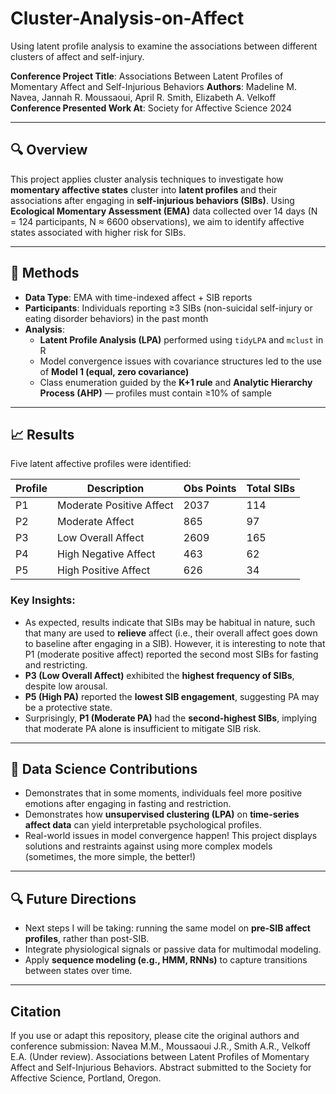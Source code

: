 # Cluster-Analysis-on-Affect
Using latent profile analysis to examine the associations between different clusters of affect and self-injury.

**Conference Project Title**: Associations Between Latent Profiles of Momentary Affect and Self-Injurious Behaviors
**Authors**: Madeline M. Navea, Jannah R. Moussaoui, April R. Smith, Elizabeth A. Velkoff  
**Conference Presented Work At**: Society for Affective Science 2024  

---

## 🔍 Overview

This project applies cluster analysis techniques to investigate how **momentary affective states** cluster into **latent profiles** and their associations after engaging in **self-injurious behaviors (SIBs)**. Using **Ecological Momentary Assessment (EMA)** data collected over 14 days (N = 124 participants, N ≈ 6600 observations), we aim to identify affective states associated with higher risk for SIBs.

---

## 🧪 Methods

- **Data Type**: EMA with time-indexed affect + SIB reports
- **Participants**: Individuals reporting ≥3 SIBs (non-suicidal self-injury or eating disorder behaviors) in the past month
- **Analysis**:
  - **Latent Profile Analysis (LPA)** performed using `tidyLPA` and `mclust` in R
  - Model convergence issues with covariance structures led to the use of **Model 1 (equal, zero covariance)**
  - Class enumeration guided by the **K+1 rule** and **Analytic Hierarchy Process (AHP)** — profiles must contain ≥10% of sample

---

## 📈 Results

Five latent affective profiles were identified:

| Profile | Description             | Obs Points | Total SIBs |
|---------|--------------------------|------------|------------|
| P1      | Moderate Positive Affect | 2037       | 114        |
| P2      | Moderate Affect          | 865        | 97         |
| P3      | Low Overall Affect       | 2609       | 165        |
| P4      | High Negative Affect     | 463        | 62         |
| P5      | High Positive Affect     | 626        | 34         |

### Key Insights:
- As expected, results indicate that SIBs may be habitual in nature, such that many are used to **relieve** affect (i.e., their overall affect goes down to baseline after engaging in a SIB). However, it is interesting to note that P1 (moderate positive affect) reported the second most SIBs for fasting and restricting.
- **P3 (Low Overall Affect)** exhibited the **highest frequency of SIBs**, despite low arousal.
- **P5 (High PA)** reported the **lowest SIB engagement**, suggesting PA may be a protective state.
- Surprisingly, **P1 (Moderate PA)** had the **second-highest SIBs**, implying that moderate PA alone is insufficient to mitigate SIB risk.

---

## 🤖 Data Science Contributions
- Demonstrates that in some moments, individuals feel more positive emotions after engaging in fasting and restriction.
- Demonstrates how **unsupervised clustering (LPA)** on **time-series affect data** can yield interpretable psychological profiles.
- Real-world issues in model convergence happen! This project displays solutions and restraints against using more complex models (sometimes, the more simple, the better!)

---

## 🔍 Future Directions

- Next steps I will be taking: running the same model on **pre-SIB affect profiles**, rather than post-SIB.
- Integrate physiological signals or passive data for multimodal modeling.
- Apply **sequence modeling (e.g., HMM, RNNs)** to capture transitions between states over time.

---

## Citation

If you use or adapt this repository, please cite the original authors and conference submission: Navea M.M., Moussaoui J.R., Smith A.R., Velkoff E.A. (Under review). Associations between Latent Profiles of Momentary Affect and Self-Injurious Behaviors. Abstract submitted to the Society for Affective Science, Portland, Oregon. 
